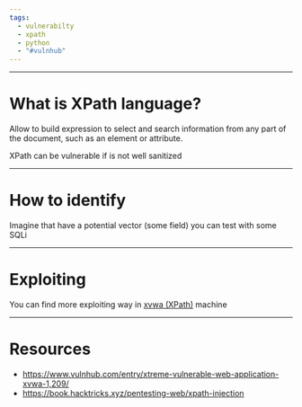```yaml
---
tags:
  - vulnerabilty
  - xpath
  - python
  - "#vulnhub"
---
```

---

# What is XPath language?

Allow to build expression to select and search information from any part of the document, such as an element or attribute.

XPath can be vulnerable if is not well sanitized

---

# How to identify

Imagine that have a potential vector (some field) you can test with some SQLi


---

# Exploiting

You can find more exploiting way in [xvwa (XPath)](../../CTF/VulnHub/xvwa%20(XPath).md) machine

---

# Resources

- https://www.vulnhub.com/entry/xtreme-vulnerable-web-application-xvwa-1,209/
- https://book.hacktricks.xyz/pentesting-web/xpath-injection
